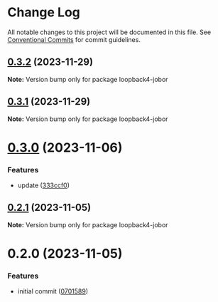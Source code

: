 # Change Log

All notable changes to this project will be documented in this file.
See [Conventional Commits](https://conventionalcommits.org) for commit guidelines.

## [0.3.2](https://github.com/betaly/jobor/compare/loopback4-jobor@0.3.1...loopback4-jobor@0.3.2) (2023-11-29)

**Note:** Version bump only for package loopback4-jobor





## [0.3.1](https://github.com/betaly/jobor/compare/loopback4-jobor@0.3.0...loopback4-jobor@0.3.1) (2023-11-29)

**Note:** Version bump only for package loopback4-jobor





# [0.3.0](https://github.com/betaly/jobor/compare/loopback4-jobor@0.2.1...loopback4-jobor@0.3.0) (2023-11-06)


### Features

* update ([333ccf0](https://github.com/betaly/jobor/commit/333ccf0c2dcef471c7e652422d94c87893dc488a))





## [0.2.1](https://github.com/betaly/jobor/compare/loopback4-jobor@0.2.0...loopback4-jobor@0.2.1) (2023-11-05)

**Note:** Version bump only for package loopback4-jobor





# 0.2.0 (2023-11-05)


### Features

* initial commit ([0701589](https://github.com/betaly/jobor/commit/070158976f955bd69a1c3b009fe90fb595a8ad1c))
